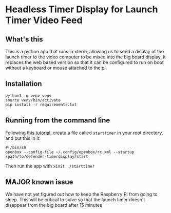 # Headless Timer Display for Launch Timer Video Feed

## What's this

This is a python app that runs in xterm, allowing us to send a display of the launch timer to the video computer to be mixed into the big board display. It replaces the web based version so that it can be configured to run on boot without a keyboard or mouse attached to the pi.

## Installation

```
python3 -m venv venv
source venv/bin/activate
pip install -r requirements.txt
```

## Running from the command line 

Following [this tutorial](https://www.raspberrypi.org/forums/viewtopic.php?t=152264), create a file called `starttimer` in your root directory, and put this in it:

```
#!/bin/sh
openbox --config-file ~/.config/openbox/rc.xml --startup /path/to/defender-timerdisplay/start
```

Then run the app with `xinit ./starttimer` 

## MAJOR known issue 

We have not yet figured out how to keep the Raspberry Pi from going to sleep. This will be critical to solve so that the launch timer doesn't disappear from the big board after 15 minutes
